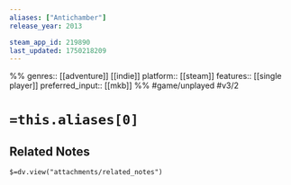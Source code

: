 ```yaml
---
aliases: ["Antichamber"]
release_year: 2013

steam_app_id: 219890
last_updated: 1750218209
---
```

%%
genres:: [[adventure]] [[indie]]
platform:: [[steam]]
features:: [[single player]]
preferred_input:: [[mkb]]
%%
#game/unplayed
#v3/2

# `=this.aliases[0]`
## Related Notes
`$=dv.view("attachments/related_notes")`